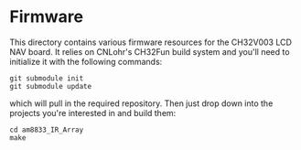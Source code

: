 # Firmware
This directory contains various firmware resources for the CH32V003 LCD NAV board.
It relies on CNLohr's CH32Fun build system and you'll need to initialize it with
the following commands:

```
git submodule init
git submodule update
```
which will pull in the required repository. Then just drop down into the projects
you're interested in and build them:
```
cd am8833_IR_Array
make
```
